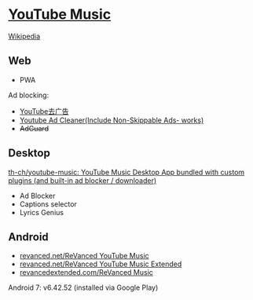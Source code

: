 # [YouTube Music](https://music.youtube.com/)
[Wikipedia](https://en.wikipedia.org/wiki/YouTube_Music)

## Web
- PWA

Ad blocking:
- [YouTube去广告](https://greasyfork.org/zh-CN/scripts/459541-youtube%E5%8E%BB%E5%B9%BF%E5%91%8A-youtube-ad-blocker)
- [Youtube Ad Cleaner(Include Non-Skippable Ads- works)](https://greasyfork.org/zh-CN/scripts/386925-youtube-ad-cleaner-include-non-skippable-ads-works)
- ~~AdGuard~~

## Desktop
[th-ch/youtube-music: YouTube Music Desktop App bundled with custom plugins (and built-in ad blocker / downloader)](https://github.com/th-ch/youtube-music)
- Ad Blocker
- Captions selector
- Lyrics Genius

## Android
- [revanced.net/ReVanced YouTube Music](https://revanced.net/revanced-youtube-music)
- [revanced.net/ReVanced YouTube Music Extended](https://revanced.net/revanced-youtube-music-extended)
- [revancedextended.com/ReVanced Music](https://revancedextended.com/music/)

Android 7: v6.42.52 (installed via Google Play)